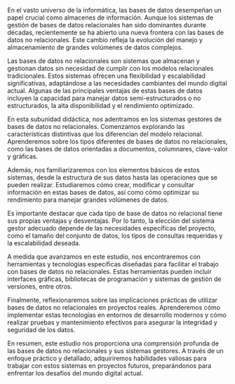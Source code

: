 En el vasto universo de la informática, las bases de datos desempeñan un papel crucial como almacenes de información. Aunque los sistemas de gestión de bases de datos relacionales han sido dominantes durante décadas, recientemente se ha abierto una nueva frontera con las bases de datos no relacionales. Este cambio refleja la evolución del manejo y almacenamiento de grandes volúmenes de datos complejos.

Las bases de datos no relacionales son sistemas que almacenan y gestionan datos sin necesidad de cumplir con los modelos relacionales tradicionales. Estos sistemas ofrecen una flexibilidad y escalabilidad significativas, adaptándose a las necesidades cambiantes del mundo digital actual. Algunas de las principales ventajas de estas bases de datos incluyen la capacidad para manejar datos semi-estructurados o no estructurados, la alta disponibilidad y el rendimiento optimizado.

En esta subunidad didáctica, nos adentramos en los sistemas gestores de bases de datos no relacionales. Comenzamos explorando las características distintivas que los diferencian del modelo relacional. Aprenderemos sobre los tipos diferentes de bases de datos no relacionales, como las bases de datos orientadas a documentos, columnares, clave-valor y gráficas.

Además, nos familiarizaremos con los elementos básicos de estos sistemas, desde la estructura de sus datos hasta las operaciones que se pueden realizar. Estudiaremos cómo crear, modificar y consultar información en estas bases de datos, así como cómo optimizar su rendimiento para manejar grandes volúmenes de datos.

Es importante destacar que cada tipo de base de datos no relacional tiene sus propias ventajas y desventajas. Por lo tanto, la elección del sistema gestor adecuado depende de las necesidades específicas del proyecto, como el tamaño del conjunto de datos, los tipos de consultas requeridas y la escalabilidad deseada.

A medida que avanzamos en este estudio, nos encontraremos con herramientas y tecnologías específicas diseñadas para facilitar el trabajo con bases de datos no relacionales. Estas herramientas pueden incluir interfaces gráficas, bibliotecas de programación y sistemas de gestión de versiones, entre otros.

Finalmente, reflexionaremos sobre las implicaciones prácticas de utilizar bases de datos no relacionales en proyectos reales. Aprenderemos cómo implementar estas tecnologías en entornos de desarrollo modernos y cómo realizar pruebas y mantenimiento efectivos para asegurar la integridad y seguridad de los datos.

En resumen, este estudio nos proporciona una comprensión profunda de las bases de datos no relacionales y sus sistemas gestores. A través de un enfoque práctico y detallado, adquiriremos habilidades valiosas para trabajar con estos sistemas en proyectos futuros, preparándonos para enfrentar los desafíos del mundo digital actual.
